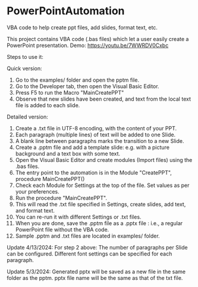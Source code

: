 # PowerPointAutomation
VBA code to help create ppt files, add slides, format text, etc.

This project contains VBA code (.bas files) which let a user easily create a PowerPoint presentation.
Demo: https://youtu.be/7WWRDV0Cxbc

Steps to use it:

Quick version:
1. Go to the examples/ folder and open the pptm file.
2. Go to the Developer tab, then open the Visual Basic Editor.
3. Press F5 to run the Macro "MainCreatePPT"
4. Observe that new slides have been created, and text from the local text file is added to each slide.

Detailed version:
1. Create a .txt file in UTF-8 encoding, with the content of your PPT.
2. Each paragraph (multiple lines) of text will be added to one Slide.
3. A blank line between paragraphs marks the transition to a new Slide.
4. Create a .pptm file and add a template slide: e.g. with a picture background and a text box with some text.
5. Open the Visual Basic Editor and create modules (Import files) using the .bas files.
6. The entry point to the automation is in the Module "CreatePPT", procedure MainCreatePPT()
7. Check each Module for Settings at the top of the file. Set values as per your preferences.
8. Run the procedure "MainCreatePPT".
9. This will read the .txt file specified in Settings, create slides, add text, and format text.
10. You can re-run it with different Settings or .txt files.
11. When you are done, save the .pptm file as a .pptx file : i.e., a regular PowerPoint file without the VBA code.
12. Sample .pptm and .txt files are located in examples/ folder.

Update 4/13/2024:
For step 2 above: The number of paragraphs per Slide can be configured. 
Different font settings can be specified for each paragraph.

Update 5/3/2024:
Generated pptx will be saved as a new file in the same folder as the pptm.
pptx file name will be the same as that of the txt file.
